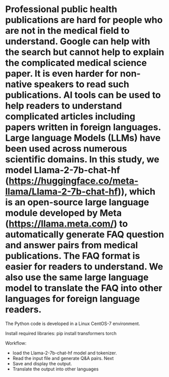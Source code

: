 # Professional public health publications are hard for people who are not in the medical field to understand. Google can help with the search but cannot help to explain the complicated medical science paper.  It is even harder for non-native speakers to read such publications. AI tools can be used to help readers to understand complicated articles including papers written in foreign languages. Large language Models (LLMs) have been used across numerous scientific domains. In this study, we model Llama-2-7b-chat-hf (https://huggingface.co/meta-llama/Llama-2-7b-chat-hf)), which is an open-source large language module developed by Meta (https://llama.meta.com/) to automatically generate FAQ question and answer pairs from medical publications. The FAQ format is easier for readers to understand. We also use the same large language model to translate the FAQ into other languages for foreign language readers.

The Python code is developed in a Linux CentOS-7 environment. 

Install required libraries:
pip install transformers torch

Workflow:
-  load the Llama-2-7b-chat-hf model and tokenizer.
-  Read the input file and generate Q&A pairs. Next
-  Save and display the output.
-  Translate the output into other languages


